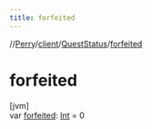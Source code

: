 ```yaml
---
title: forfeited
---
```

//[Perry](../../../index.html)/[client](../index.html)/[QuestStatus](index.html)/[forfeited](forfeited.html)



# forfeited



[jvm]\
var [forfeited](forfeited.html): [Int](https://kotlinlang.org/api/latest/jvm/stdlib/kotlin/-int/index.html) = 0




